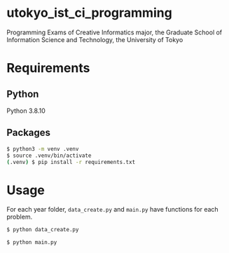 # utokyo_ist_ci_programming
Programming Exams of Creative Informatics major, the Graduate School of Information Science and Technology, the University of Tokyo

# Requirements

## Python

Python 3.8.10

## Packages

```bash  
$ python3 -m venv .venv  
$ source .venv/bin/activate  
(.venv) $ pip install -r requirements.txt  
```

# Usage

For each year folder, `data_create.py` and `main.py` have functions for each problem.

```bash
$ python data_create.py
```

```bash
$ python main.py
```